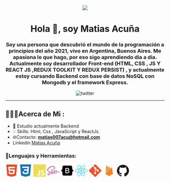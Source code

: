 
<div id="header" align="center">
<img src='https://media2.giphy.com/media/2NRGRnqRPG69jcxppo/giphy.gif?cid=ecf05e47s0bbrtcay6y290w5cjusv0dzkxlkhvrh69br8xg1&rid=giphy.gif&ct=g' width='200'/> 
<h1>Hola 👋, soy Matias Acuña</h1>
<h3>Soy una persona que descubrió  el mundo de la programación a principios del año 2021, vivo en Argentina, Buenos Aires.
Me apasiona lo que hago, por eso sigo aprendiendo dia a dia. Actualmente soy desarrollador Front-end (HTML, CSS , JS Y REACT JS ,REDUX TOOLKIT Y REDUX PERSIST) , y actualmente estoy cursando Backend con base de datos NoSQL con Mongodb y el framework Express.
</h3>
</div>

<div id=badges align="center">
  <a>
      <img src="https://img.shields.io/twitter/follow/duendee007?color=green&logo=twitter&style=for-the-badge" alt="twitter"/>
  </a>
</div>


 ---
 
 ## 👨🏻‍💻Acerca de Mi : 
 
 
 - 📙 Estudio actualmente Backend
 - 💡 Skills: Html, Css , JavaScript y ReactJs.
 - 🌐Contacto: **matias007acu@hotmail.com**
 - Linkedin [Matias Acuña](https://www.linkedin.com/in/matiasacua/)

<h3> 🔨Lenguajes y Herramientas:</h3>   
<div>
  <img src='https://github.com/devicons/devicon/blob/master/icons/html5/html5-plain.svg' alt='html5' title='HTML5' width='40 height='40'/>
  <img src='https://github.com/devicons/devicon/blob/master/icons/css3/css3-plain.svg' alt='css3' title='CSS3' width='40 height='40'/>
  <img src='https://github.com/devicons/devicon/blob/master/icons/javascript/javascript-plain.svg' alt='js' title='Js' width='40 height='40'/>
  <img src='https://github.com/devicons/devicon/blob/master/icons/sass/sass-original.svg' alt='sass' title='Sass' width='40 height='40'/>
  <img src='https://github.com/devicons/devicon/blob/master/icons/bootstrap/bootstrap-plain.svg' alt='bootstrap' title='Bootstrap' width='40    height='40'/>
  <img src='https://github.com/devicons/devicon/blob/master/icons/react/react-original.svg' alt='react' title='React' width='40 height='40'/>               <img src='https://github.com/devicons/devicon/blob/master/icons/git/git-plain.svg' alt='git' title='Git' width='40 height='40'/>                         <img src='https://github.com/devicons/devicon/blob/master/icons/firebase/firebase-plain.svg' alt='firebase' title='Firebase' width='40 height='40'/>
  <img src='https://github.com/devicons/devicon/blob/master/icons/github/github-original.svg' alt='github' title='Github' width='40 height='40'/>   
                                                                                                                                               
</div>
 


<!--
**Mathew007z/Mathew007z** is a ✨ _special_ ✨ repository because its `README.md` (this file) appears on your GitHub profile.

Here are some ideas to get you started:

- 🔭 I’m currently working on ...
- 🌱 I’m currently learning ...
- 👯 I’m looking to collaborate on ...
- 🤔 I’m looking for help with ...
- 💬 Ask me about ...
- 📫 How to reach me: ...
- 😄 Pronouns: ...
- ⚡ Fun fact: ...
-->
